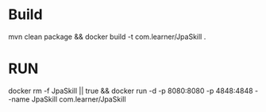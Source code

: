 # Build
mvn clean package && docker build -t com.learner/JpaSkill .

# RUN

docker rm -f JpaSkill || true && docker run -d -p 8080:8080 -p 4848:4848 --name JpaSkill com.learner/JpaSkill 